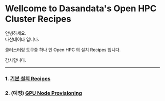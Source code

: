 # Wellcome to Dasandata's Open HPC Cluster Recipes
안녕하세요.  
다산데이타 입니다.  

클러스터링 도구중 하나 인 Open HPC 의 설치 Recipes 입니다.  

감사합니다.
***

### 1. [기본 설치 Recipes][1]

[1]:https://github.com/dasandata/open_hpc/blob/master/Dasandata%20Standard%20Recipes%20of%20OpenHPC%20Cluster%20Building%20(v1.3.3-CentOS7.4%20Base%20OS).md

### 2. (예정) [GPU Node Provisioning][2]

[2]:https://github.com/dasandata/open_hpc/blob/master/Dasandata%20Standard%20Recipes%20of%20GPU%20Node%20on%20OpenHPC%20Cluster%20(v1.3.3-CentOS7.4%20Base%20OS)%5B2018.02%5D.md
